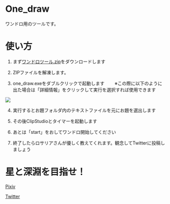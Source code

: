 # One_draw
ワンドロ用のツールです。


# 使い方
1. まず[ワンドロツール.zip](https://github.com/ardnico/One_draw/blob/master/%E3%83%AF%E3%83%B3%E3%83%89%E3%83%AD%E3%83%84%E3%83%BC%E3%83%AB.zip)をダウンロードします

2. ZIPファイルを解凍します。

3. one_draw.exeをダブルクリックで起動します
　　※この際に以下のように出た場合は「詳細情報」をクリックして実行を選択すれば使用できます

<img src="http://mrxray.on.coocan.jp/Delphi/Others/Images/SecurityDialog_02.gif">

4. 実行するとお題フォルダ内のテキストファイルを元にお題を選出します

5. その後ClipStudioとタイマーを起動します

6. あとは「start」をおしてワンドロ開始してください

7. 終了したらロサリアさんが優しく教えてくれます。観念してTwitterに投稿しましょう


# 星と深淵を目指せ！




[Pixiv](https://www.pixiv.net/users/72577)

[Twitter](https://twitter.com/leafleaf_leaf)
